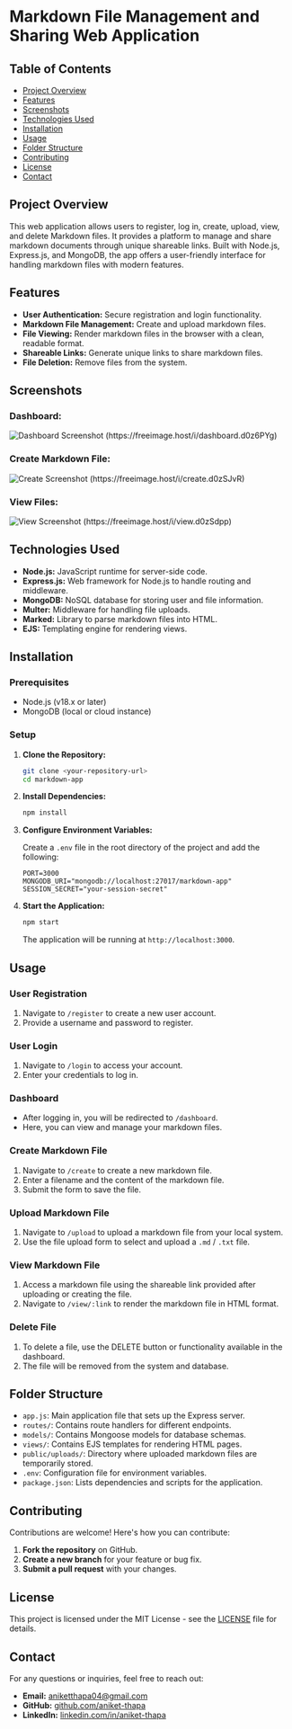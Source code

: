 # Markdown File Management and Sharing Web Application

## Table of Contents

- [Project Overview](#overview)
- [Features](#features)
- [Screenshots](#screenshots)
- [Technologies Used](#technologies-used)
- [Installation](#installation)
- [Usage](#usage)
- [Folder Structure](#folder-structure)
- [Contributing](#contributing)
- [License](#license)
- [Contact](#contact)

## Project Overview

This web application allows users to register, log in, create, upload, view, and delete Markdown files. It provides a platform to manage and share markdown documents through unique shareable links. Built with Node.js, Express.js, and MongoDB, the app offers a user-friendly interface for handling markdown files with modern features.

## Features

- **User Authentication:** Secure registration and login functionality.
- **Markdown File Management:** Create and upload markdown files.
- **File Viewing:** Render markdown files in the browser with a clean, readable format.
- **Shareable Links:** Generate unique links to share markdown files.
- **File Deletion:** Remove files from the system.

## Screenshots

### Dashboard:

![Dashboard Screenshot (https://freeimage.host/i/dashboard.d0z6PYg)](https://iili.io/d0z6PYg.png)

### Create Markdown File:

![Create Screenshot (https://freeimage.host/i/create.d0zSJvR)](https://iili.io/d0zSJvR.png)

### View Files:

![View Screenshot (https://freeimage.host/i/view.d0zSdpp)](https://iili.io/d0zSdpp.png)

## Technologies Used

- **Node.js:** JavaScript runtime for server-side code.
- **Express.js:** Web framework for Node.js to handle routing and middleware.
- **MongoDB:** NoSQL database for storing user and file information.
- **Multer:** Middleware for handling file uploads.
- **Marked:** Library to parse markdown files into HTML.
- **EJS:** Templating engine for rendering views.

## Installation

### Prerequisites

- Node.js (v18.x or later)
- MongoDB (local or cloud instance)

### Setup

1. **Clone the Repository:**

   ```bash
   git clone <your-repository-url>
   cd markdown-app
   ```

2. **Install Dependencies:**

   ```bash
   npm install
   ```

3. **Configure Environment Variables:**

   Create a `.env` file in the root directory of the project and add the following:

   ```plaintext
   PORT=3000
   MONGODB_URI="mongodb://localhost:27017/markdown-app"
   SESSION_SECRET="your-session-secret"
   ```

4. **Start the Application:**

   ```bash
   npm start
   ```

   The application will be running at `http://localhost:3000`.

## Usage

### User Registration

1. Navigate to `/register` to create a new user account.
2. Provide a username and password to register.

### User Login

1. Navigate to `/login` to access your account.
2. Enter your credentials to log in.

### Dashboard

- After logging in, you will be redirected to `/dashboard`.
- Here, you can view and manage your markdown files.

### Create Markdown File

1. Navigate to `/create` to create a new markdown file.
2. Enter a filename and the content of the markdown file.
3. Submit the form to save the file.

### Upload Markdown File

1. Navigate to `/upload` to upload a markdown file from your local system.
2. Use the file upload form to select and upload a `.md` / `.txt` file.

### View Markdown File

1. Access a markdown file using the shareable link provided after uploading or creating the file.
2. Navigate to `/view/:link` to render the markdown file in HTML format.

### Delete File

1. To delete a file, use the DELETE button or functionality available in the dashboard.
2. The file will be removed from the system and database.

## Folder Structure

- `app.js`: Main application file that sets up the Express server.
- `routes/`: Contains route handlers for different endpoints.
- `models/`: Contains Mongoose models for database schemas.
- `views/`: Contains EJS templates for rendering HTML pages.
- `public/uploads/`: Directory where uploaded markdown files are temporarily stored.
- `.env`: Configuration file for environment variables.
- `package.json`: Lists dependencies and scripts for the application.

## Contributing

Contributions are welcome! Here's how you can contribute:

1. **Fork the repository** on GitHub.
2. **Create a new branch** for your feature or bug fix.
3. **Submit a pull request** with your changes.

## License

This project is licensed under the MIT License - see the [LICENSE](LICENSE) file for details.

## Contact

For any questions or inquiries, feel free to reach out:

- **Email:** aniketthapa04@gmail.com
- **GitHub:** [github.com/aniket-thapa](https://github.com/aniket-thapa)
- **LinkedIn:** [linkedin.com/in/aniket-thapa](https://linkedin.com/in/aniket-thapa)

